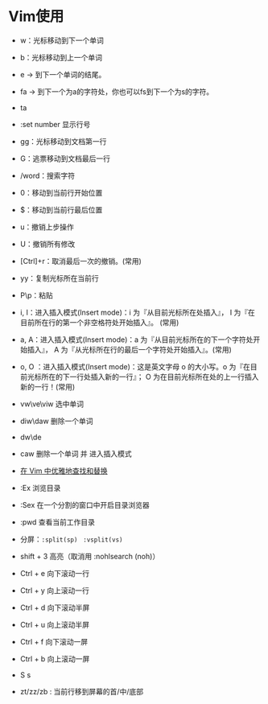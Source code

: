 # Vim使用
* w：光标移动到下一个单词
* b：光标移动到上一个单词
* e → 到下一个单词的结尾。
* fa → 到下一个为a的字符处，你也可以fs到下一个为s的字符。
* ta
* :set number 显示行号
* gg：光标移动到文档第一行
* G：逃票移动到文档最后一行
* /word：搜索字符
* 0：移动到当前行开始位置
* $：移动到当前行最后位置
* u：撤销上步操作
* U：撤销所有修改
* [Ctrl]+r：取消最后一次的撤销。(常用)
* yy：复制光标所在当前行
* P\p：粘贴
* i, I：进入插入模式(Insert mode)：i 为『从目前光标所在处插入』， I 为『在目前所在行的第一个非空格符处开始插入』。 (常用)
* a, A：进入插入模式(Insert mode)：a 为『从目前光标所在的下一个字符处开始插入』， A 为『从光标所在行的最后一个字符处开始插入』。(常用)
* o, O	：进入插入模式(Insert mode)：这是英文字母 o 的大小写。o 为『在目前光标所在的下一行处插入新的一行』； O 为在目前光标所在处的上一行插入新的一行！(常用)

* vw\ve\viw 选中单词
* diw\daw 删除一个单词
* dw\de
* caw 删除一个单词 并 进入插入模式
* [在 Vim 中优雅地查找和替换](http://harttle.com/2016/08/08/vim-search-in-file.html)

* :Ex 浏览目录
* :Sex 在一个分割的窗口中开启目录浏览器
* :pwd 查看当前工作目录

* 分屏：`:split(sp)` ` :vsplit(vs)`

* shift + 3 高亮（取消用 :nohlsearch (noh)）
* Ctrl + e 向下滚动一行
* Ctrl + y 向上滚动一行
* Ctrl + d 向下滚动半屏
* Ctrl + u 向上滚动半屏
* Ctrl + f 向下滚动一屏
* Ctrl + b 向上滚动一屏 
* S s 
* zt/zz/zb : 当前行移到屏幕的首/中/底部
